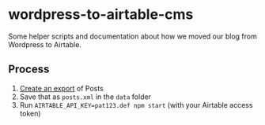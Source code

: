 # wordpress-to-airtable-cms

Some helper scripts and documentation about how we moved our blog from Wordpress to Airtable.

## Process

1. [Create an export](https://wordpress.com/support/export/#tab-default-view) of Posts
2. Save that as `posts.xml` in the `data` folder
4. Run `AIRTABLE_API_KEY=pat123.def npm start` (with your Airtable access token)
